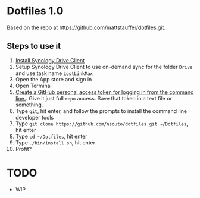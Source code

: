# Dotfiles 1.0

Based on the repo at https://github.com/mattstauffer/dotfiles.git.

## Steps to use it

1. [Install Synology Drive Client](https://www.synology.com/en-ca/support/download/RS1221+?version=7.2#utilities)
1. Setup Synology Drive Client to use on-demand sync for the folder `Drive` and use task name `LostLinkMax`
1. Open the App store and sign in
1. Open Terminal
1. [Create a GitHub personal access token for logging in from the command line.](https://docs.github.com/en/free-pro-team@latest/github/authenticating-to-github/creating-a-personal-access-token). Give it just full `repo` access. Save that token in a text file or something.
1. Type `git`, hit enter, and follow the prompts to install the command line developer tools
1. Type `git clone https://github.com/nsouto/dotfiles.git ~/Dotfiles`, hit enter
1. Type `cd ~/Dotfiles`, hit enter
1. Type `./bin/install.sh`, hit enter
1. Profit?

# TODO
- WIP

